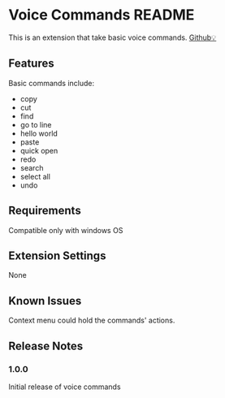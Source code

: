 # Voice Commands README

This is an extension that take basic voice commands. [Github💡](https://github.com/lanly-dev/VSCode-VoiceCommands-Extension "Github")

## Features

Basic commands include:
* copy
* cut
* find
* go to line
* hello world
* paste
* quick open
* redo
* search
* select all
* undo

## Requirements

Compatible only with windows OS 

## Extension Settings

None

## Known Issues

Context menu could hold the commands' actions.

## Release Notes

### 1.0.0

Initial release of voice commands
